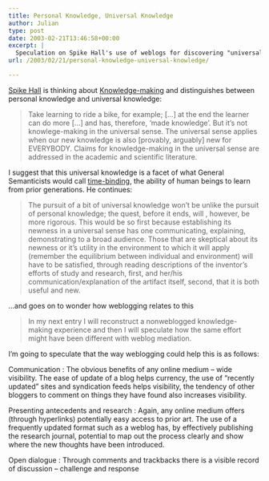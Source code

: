 ```yaml
---
title: Personal Knowledge, Universal Knowledge
author: Julian
type: post
date: 2003-02-21T13:46:58+00:00
excerpt: |
  Speculation on Spike Hall's use of weblogs for discovering "universal knowledge"
url: /2003/02/21/personal-knowledge-universal-knowledge/

---
```

[Spike Hall][1] is thinking about [Knowledge-making][2] and distinguishes between personal knowledge and universal knowledge:

> Take learning to ride a bike, for example; [&#8230;] at the end the learner can do more [&#8230;] and has, therefore, &#8216;made knowledge&#8217;. But it&#8217;s not knowlege-making in the universal sense. The universal sense applies when our new knowledge is also [provably, arguably] new for EVERYBODY. Claims for knowledge-making in the universal sense are addressed in the academic and scientific literature. 

I suggest that this universal knowledge is a facet of what General Semanticists would call <a href="http://www.google.com/search?sourceid=navclient&#038;ie=UTF-8&#038;oe=UTF-8&#038;q=%22general+semantics%22+time%2Dbinding" target="_blank">time-binding</a>, the ability of human beings to learn from prior generations. He continues:

> The pursuit of a bit of universal knowledge won&#8217;t be unlike the pursuit of personal knowledge; the quest, before it ends, will , however, be more rigorous. This would be so first because establishing its newness in a universal sense has one communicating, explaining, demonstrating to a broad audience. Those that are skeptical about its newness or it&#8217;s utility in the environment to which it will apply (remember the equilibrium between individual and environment) will have to be satisfied, through reading descriptions of the inventor&#8217;s efforts of study and research, first, and her/his communication/explanation of the artifact itself, second, that it is both useful and new. 

&#8230;and goes on to wonder how weblogging relates to this 

> In my next entry I will reconstruct a nonweblogged knowledge-making experience and then I will speculate how the same effort might have been different with weblog mediation.

I&#8217;m going to speculate that the way weblogging could help this is as follows:

Communication
:   The obvious benefits of any online medium &#8211; wide visibility. The ease of update of a blog helps currency, the use of &#8220;recently updated&#8221; sites and syndication feeds helps visibility, the tendency of other bloggers to comment on things they have found also increases visibility.

Presenting antecedents and research
:   Again, any online medium offers (through hyperlinks) potentially easy access to prior art. The use of a frequently updated format such as a weblog has, by effectively publishing the research journal, potential to map out the process clearly and show where the new thoughts have been introduced.

Open dialogue
:   Through comments and trackbacks there is a visible record of discussion &#8211; challenge and response

 [1]: http://radio.weblogs.com/0106698/ "Connectivity: Spike Hall's RU Weblog"
 [2]: http://radio.weblogs.com/0106698/2003/02/18.html#a124